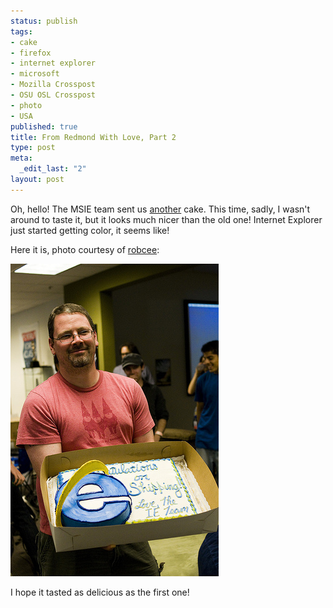 ```yaml
--- 
status: publish
tags: 
- cake
- firefox
- internet explorer
- microsoft
- Mozilla Crosspost
- OSU OSL Crosspost
- photo
- USA
published: true
title: From Redmond With Love, Part 2
type: post
meta: 
  _edit_last: "2"
layout: post
---
```

Oh, hello! The MSIE team sent us <a href="http://fredericiana.com/2006/10/24/from-redmond-with-love/">another</a> cake. This time, sadly, I wasn't around to taste it, but it looks much nicer than the old one! Internet Explorer just started getting color, it seems like!

Here it is, photo courtesy of <a href="http://flickr.com/photos/robceemoz/2587912633/">robcee</a>:

<a href='http://flickr.com/photos/robceemoz/2587912633/'><img src="/media/wp/2008/06/msie-cake-fx3.jpg" alt="" title="MSIE - Firefox Cake, number 2" width="333" height="500" class="alignnone size-full wp-image-1307" /></a>

I hope it tasted as delicious as the first one!
